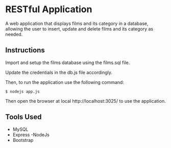 # RESTful Application
A web application that displays films and its category in a database, allowing the user to insert, update and delete films and its category as needed.

## Instructions

Import and setup the films database using the films.sql file.

Update the credentials in the db.js file accordingly.

Then, to run the application use the following command:

```
$ nodejs app.js
```
Then open the browser at local http://localhost:3025/ to use the application.

## Tools Used

* MySQL
* Express -NodeJs
* Bootstrap
